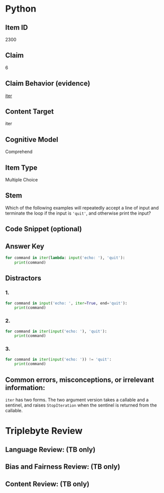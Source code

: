 # Python 

## Item ID
2300

## Claim
6

## Claim Behavior (evidence)

[iter](https://docs.python.org/3/library/functions.html#iter)

## Content Target
iter

## Cognitive Model
Comprehend

## Item Type
Multiple Choice

## Stem

Which of the following examples will repeatedly accept a line of input and terminate the loop if the input is `'quit'`, and otherwise print the input?

## Code Snippet (optional)



## Answer Key

```python
for command in iter(lambda: input('echo: '), 'quit'):
    print(command)
```

## Distractors

### 1.

```python
for command in input('echo: ', iter=True, end='quit'):
    print(command)
```

### 2.
```python
for command in iter(input('echo: '), 'quit'):
    print(command)
```

### 3.

```python
for command in iter(input('echo: ')) != 'quit':
    print(command)
```

## Common errors, misconceptions, or irrelevant information:

`iter` has two forms. The two argument version takes a callable and a sentinel, and raises `StopIteration` when the sentinel is returned from the callable.

# Triplebyte Review


## Language Review: (TB only)


## Bias and Fairness Review: (TB only)


## Content Review: (TB only)

